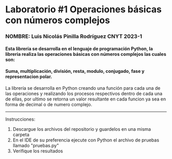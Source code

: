 # Laboratorio #1 Operaciones básicas con números complejos
### NOMBRE: Luis Nicolás Pinilla Rodríguez      CNYT 2023-1
#### Esta librería se desarrolla en el lenguaje de programación Python, la libreria realiza las operaciones básicas con números complejos las cuales son:

#### Suma, multiplicación, división, resta, modulo, conjugado, fase y representacion polar.

La librería se desarrolla en Python creando una función para cada una de las operaciones y realizando los procesos respectivos dentro de cada una de ellas, por ultimo se retorna un valor resultante en cada funcion ya sea en forma de decimal o de numero complejo.

_________________________________________________________________________________________________________________________________________________________________________

Instrucciones: 

1) Descargue los archivos del repositorio y guardelos en una misma carpeta
2) En el IDE de su preferencia ejecute con Python el archivo de pruebas llamado "pruebas.py"
3) Verifique los resultados

